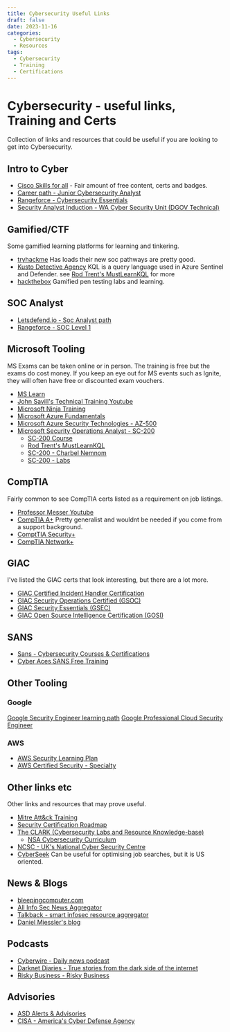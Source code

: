 ```yaml
---
title: Cybersecurity Useful Links
draft: false 
date: 2023-11-16
categories:
  - Cybersecurity
  - Resources
tags:
  - Cybersecurity
  - Training
  - Certifications
---
```


# Cybersecurity - useful links, Training and Certs

Collection of links and resources that could be useful if you are looking to get into Cybersecurity.

<!-- more -->

## Intro to Cyber

- [Cisco Skills for all](https://skillsforall.com/) - Fair amount of free content, certs and badges.
- [Career path - Junior Cybersecurity Analyst](https://skillsforall.com/career-path/cybersecurity?courseLang=en-US)
- [Rangeforce - Cybersecurity Essentials](https://www.rangeforce.com/)
- [Security Analyst Induction - WA Cyber Security Unit (DGOV Technical)](https://soc.cyber.wa.gov.au//training/analyst-induction/?h=induction)

## Gamified/CTF

Some gamified learning platforms for learning and tinkering.

- [tryhackme](https://tryhackme.com/) Has loads their new soc pathways are pretty good.
- [Kusto Detective Agency](https://detective.kusto.io/) KQL is a query language used in Azure Sentinel and Defender. see [Rod Trent's MustLearnKQL](https://github.com/rod-trent/MustLearnKQL) for more
- [hackthebox](https://academy.hackthebox.com/) Gamified pen testing labs and learning.

## SOC Analyst

- [Letsdefend.io - Soc Analyst path](https://app.letsdefend.io/path/soc-analyst-learning-path)
- [Rangeforce - SOC Level 1](https://www.rangeforce.com/cyber-skills-training)

## Microsoft Tooling

MS Exams can be taken online or in person. The training is free but the exams do cost money. If you keep an eye out for MS events such as Ignite, they will often have free or discounted exam vouchers.

- [MS Learn](https://docs.microsoft.com/en-us/learn/)
- [John Savill's Technical Training Youtube](https://www.youtube.com/@NTFAQGuy)
- [Microsoft Ninja Training](https://rodtrent.substack.com/p/all-the-microsoft-ninja-training)
- [Microsoft Azure Fundamentals](https://learn.microsoft.com/en-us/certifications/exams/az-900/)
- [Microsoft Azure Security Technologies - AZ-500](https://learn.microsoft.com/en-us/certifications/exams/az-500/)
- [Microsoft Security Operations Analyst - SC-200](https://learn.microsoft.com/en-us/certifications/exams/sc-200/)
  - [SC-200 Course](https://learn.microsoft.com/en-us/training/courses/sc-200t00)
  - [Rod Trent's MustLearnKQL](https://github.com/rod-trent/MustLearnKQL)
  - [SC-200 - Charbel Nemnom](https://charbelnemnom.com/_zsc-200-exam-study-guide-microsoft-security-operations-analyst/)
  - [SC-200 - Labs](https://github.com/MicrosoftLearning/SC-200T00A-Microsoft-Security-Operations-Analyst)

## CompTIA

Fairly common to see CompTIA certs listed as a requirement on job listings.

- [Professor Messer Youtube](https://www.youtube.com/@professormesser)
- [CompTIA A+](https://www.comptia.org/certifications/a) Pretty generalist and wouldnt be needed if you come from a support background.
- [ComptTIA Security+](https://www.comptia.org/certifications/security)
- [CompTIA Network+](https://www.comptia.org/certifications/network)

## GIAC

I've listed the GIAC certs that look interesting, but there are a lot more.

- [GIAC Certified Incident Handler Certification](https://www.giac.org/certifications/certified-incident-handler-gcih/)
- [GIAC Security Operations Certified (GSOC)](https://www.giac.org/certifications/security-operations-certified-gsoc/)
- [GIAC Security Essentials (GSEC)](https://www.giac.org/certifications/security-essentials-gsec/)
- [GIAC Open Source Intelligence Certification (GOSI)](https://www.giac.org/certifications/open-source-intelligence-gosi/)


## SANS

- [Sans - Cybersecurity Courses & Certifications](https://www.sans.org/cyber-security-courses/)
- [Cyber Aces SANS Free Training](https://www.cyberaces.org/)

## Other Tooling

### Google

[Google Security Engineer learning path](https://cloud.google.com/training/networking-security/#security-engineer-learning-path)
[Google Professional Cloud Security Engineer](https://cloud.google.com/certification/cloud-security-engineer)

### AWS

- [AWS Security Learning Plan](https://explore.skillbuilder.aws/learn/public/learning_plan/view/91/security-learning-plan)
- [AWS Certified Security - Specialty](https://aws.amazon.com/certification/certified-security-specialty/)

## Other links etc

Other links and resources that may prove useful.

- [Mitre Att&ck Training](https://attack.mitre.org/resources/training/)
- [Security Certification Roadmap](https://pauljerimy.com/security-certification-roadmap/)
- [The CLARK (Cybersecurity Labs and Resource Knowledge-base)](https://clark.center/home)
  - [NSA Cybersecurity Curriculum](https://clark.center/c/ncaec)
- [NCSC - UK's National Cyber Security Centre](https://www.ncsc.gov.uk/section/advice-guidance/all-topics)
- [CyberSeek](https://www.cyberseek.org/pathway.html) Can be useful for optimising job searches, but it is US oriented.

## News & Blogs

- [bleepingcomputer.com](https://www.bleepingcomputer.com/)
- [All Info Sec News Aggregator](https://allinfosecnews.com/)
- [Talkback - smart infosec resource aggregator](https://talkback.sh/)
- [Daniel Miessler's blog](https://danielmiessler.com/blog/build-successful-infosec-career/)

## Podcasts

- [Cyberwire - Daily news podcast](https://thecyberwire.com/podcasts/daily-podcast)
- [Darknet Diaries - True stories from the dark side of the internet](https://darknetdiaries.com/)
- [Risky Business - Risky Business](https://www.risky.biz/)

## Advisories

- [ASD Alerts & Advisories](https://www.cyber.gov.au/about-us/view-all-content/alerts-and-advisories)
- [CISA  - America's Cyber Defense Agency](https://www.cisa.gov/news-events/cybersecurity-advisories)
